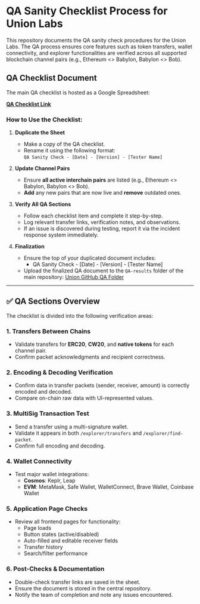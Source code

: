 # QA Sanity Checklist Process for Union Labs

This repository documents the QA sanity check procedures for the Union Labs. The QA process ensures core features such as token transfers, wallet connectivity, and explorer functionalities are verified across all supported blockchain channel pairs (e.g., Ethereum <> Babylon, Babylon <> Bob).

## QA Checklist Document

The main QA checklist is hosted as a Google Spreadsheet:

**[QA Checklist Link](https://docs.google.com/spreadsheets/d/12BEhTyA98ElUdvMEFqK5jNTrEZxIL9tRhgI538dGQWM/edit?gid=1011123960#gid=1011123960)**

### How to Use the Checklist:

1. **Duplicate the Sheet**  
   - Make a copy of the QA checklist.
   - Rename it using the following format:  
     `QA Sanity Check - [Date] - [Version] - [Tester Name]`

2. **Update Channel Pairs**  
   - Ensure **all active interchain pairs** are listed (e.g., Ethereum <> Babylon, Babylon <> Bob).  
   - **Add** any new pairs that are now live and **remove** outdated ones.

3. **Verify All QA Sections**  
   - Follow each checklist item and complete it step-by-step.
   - Log relevant transfer links, verification notes, and observations.
   - If an issue is discovered during testing, report it via the incident response system immediately.

4. **Finalization**  
   - Ensure the top of your duplicated document includes:
     - QA Sanity Check - [Date] - [Version] - [Tester Name]
   - Upload the finalized QA document to the `QA-results` folder of the main repository:
     [Union GitHub QA Folder](https://github.com/unionlabs/union/tree/QA-results)

---

## ✅ QA Sections Overview

The checklist is divided into the following verification areas:

### 1. Transfers Between Chains
- Validate transfers for **ERC20**, **CW20**, and **native tokens** for each channel pair.
- Confirm packet acknowledgments and recipient correctness.

### 2. Encoding & Decoding Verification
- Confirm data in transfer packets (sender, receiver, amount) is correctly encoded and decoded.
- Compare on-chain raw data with UI-represented values.

### 3. MultiSig Transaction Test
- Send a transfer using a multi-signature wallet.
- Validate it appears in both `/explorer/transfers` and `/explorer/find-packet`.
- Confirm full encoding and decoding.

### 4. Wallet Connectivity
- Test major wallet integrations:
  - **Cosmos**: Keplr, Leap  
  - **EVM**: MetaMask, Safe Wallet, WalletConnect, Brave Wallet, Coinbase Wallet

### 5. Application Page Checks
- Review all frontend pages for functionality:
  - Page loads
  - Button states (active/disabled)
  - Auto-filled and editable receiver fields
  - Transfer history
  - Search/filter performance

### 6. Post-Checks & Documentation
- Double-check transfer links are saved in the sheet.
- Ensure the document is stored in the central repository.
- Notify the team of completion and note any issues encountered.

